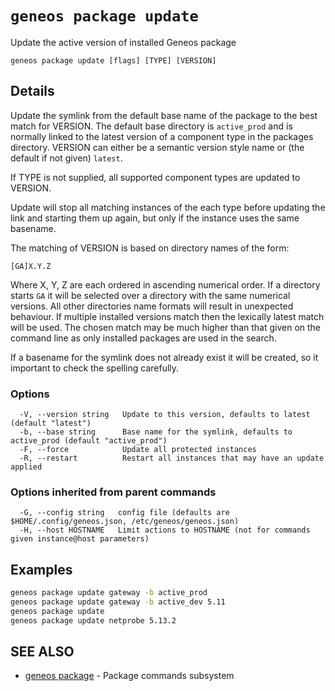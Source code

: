 # `geneos package update`

Update the active version of installed Geneos package

```text
geneos package update [flags] [TYPE] [VERSION]
```

## Details

Update the symlink from the default base name of the package to the best
match for VERSION. The default base directory is `active_prod` and is
normally linked to the latest version of a component type in the
packages directory. VERSION can either be a semantic version style name
or (the default if not given) `latest`.

If TYPE is not supplied, all supported component types are updated to
VERSION.

Update will stop all matching instances of the each type before updating
the link and starting them up again, but only if the instance uses the
same basename.

The matching of VERSION is based on directory names of the form:

`[GA]X.Y.Z`

Where X, Y, Z are each ordered in ascending numerical order. If a
directory starts `GA` it will be selected over a directory with the same
numerical versions. All other directories name formats will result in
unexpected behaviour. If multiple installed versions match then the
lexically latest match will be used. The chosen match may be much higher
than that given on the command line as only installed packages are used
in the search.

If a basename for the symlink does not already exist it will be created,
so it important to check the spelling carefully.

### Options

```text
  -V, --version string   Update to this version, defaults to latest (default "latest")
  -b, --base string      Base name for the symlink, defaults to active_prod (default "active_prod")
  -F, --force            Update all protected instances
  -R, --restart          Restart all instances that may have an update applied
```

### Options inherited from parent commands

```text
  -G, --config string   config file (defaults are $HOME/.config/geneos.json, /etc/geneos/geneos.json)
  -H, --host HOSTNAME   Limit actions to HOSTNAME (not for commands given instance@host parameters)
```

## Examples

```bash
geneos package update gateway -b active_prod
geneos package update gateway -b active_dev 5.11
geneos package update
geneos package update netprobe 5.13.2

```

## SEE ALSO

* [geneos package](geneos_package.md)	 - Package commands subsystem
